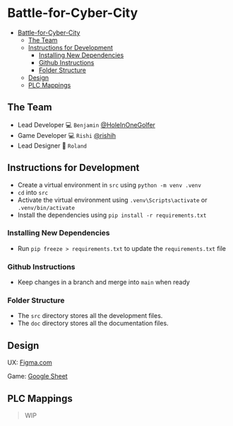 # Battle-for-Cyber-City

- [Battle-for-Cyber-City](#battle-for-cyber-city)
  - [The Team](#the-team)
  - [Instructions for Development](#instructions-for-development)
    - [Installing New Dependencies](#installing-new-dependencies)
    - [Github Instructions](#github-instructions)
    - [Folder Structure](#folder-structure)
  - [Design](#design)
  - [PLC Mappings](#plc-mappings)

## The Team

- Lead Developer 💻 `Benjamin` [@HoleInOneGolfer](https://www.github.com/HoleInOneGolfer)
- Game Developer 💻 `Rishi` [@rishih](https://www.github.com/Rishi-prog731)
- Lead Designer 🎨 `Roland`

## Instructions for Development

- Create a virtual environment in `src` using `python -m venv .venv`
- `cd` into `src`
- Activate the virtual environment using `.venv\Scripts\activate` or `.venv/bin/activate`
- Install the dependencies using `pip install -r requirements.txt`

### Installing New Dependencies

- Run `pip freeze > requirements.txt` to update the `requirements.txt` file

### Github Instructions

- Keep changes in a branch and merge into `main` when ready

### Folder Structure

- The `src` directory stores all the development files.
- The `doc` directory stores all the documentation files.

## Design

UX: [Figma.com](https://www.figma.com/file/mn40OqTiIRspf0wprOv92w/Cyber-City-Range?node-id=0%3A1&t=ArfQfiEURLy880xD-1)

Game: [Google Sheet](https://docs.google.com/spreadsheets/d/1fAyjl4c2pVBRPMtv6dN021eSeIyQtpjlF3AOrqUOK1o/edit)

## PLC Mappings

> WIP

